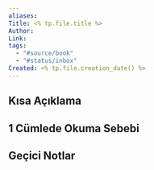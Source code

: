 ```yaml
---
aliases: 
Title: <% tp.file.title %>
Author: 
Link: 
tags:
  - "#source/book"
  - "#status/inbox"
Created: <% tp.file.creation_date() %>
---
```

## Kısa Açıklama


## 1 Cümlede Okuma Sebebi


## Geçici Notlar
